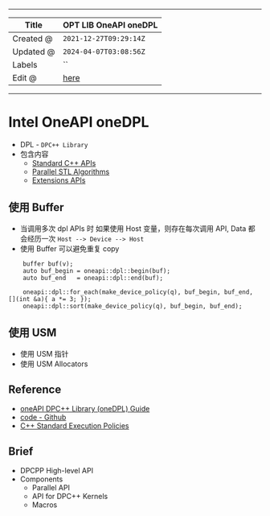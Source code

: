 -----

| Title     | OPT LIB OneAPI oneDPL                             |
| --------- | ------------------------------------------------- |
| Created @ | `2021-12-27T09:29:14Z`                            |
| Updated @ | `2024-04-07T03:08:56Z`                            |
| Labels    | \`\`                                              |
| Edit @    | [here](https://github.com/junxnone/opt/issues/43) |

-----

# Intel OneAPI oneDPL

  - DPL - `DPC++ Library`
  - 包含内容
      - [Standard C++
        APIs](https://www.intel.com/content/www/us/en/docs/onedpl/developer-guide/2022-0/tested-standard-c-apis.html)
      - [Parallel STL
        Algorithms](https://www.intel.com/content/www/us/en/developer/articles/guide/get-started-with-parallel-stl.html)
      - [Extensions
        APIs](https://www.intel.com/content/www/us/en/docs/onedpl/developer-guide/2022-0/parallel-api.html)

## 使用 Buffer

  - 当调用多次 dpl APIs 时 如果使用 Host 变量，则存在每次调用 API, Data 都会经历一次 `Host -->
    Device --> Host`
  - 使用 Buffer 可以避免重复 copy

<!-- end list -->

``` 
    buffer buf(v);
    auto buf_begin = oneapi::dpl::begin(buf);
    auto buf_end   = oneapi::dpl::end(buf);

    oneapi::dpl::for_each(make_device_policy(q), buf_begin, buf_end, [](int &a){ a *= 3; });
    oneapi::dpl::sort(make_device_policy(q), buf_begin, buf_end);
```

## 使用 USM

  - 使用 USM 指针
  - 使用 USM Allocators

## Reference

  - [oneAPI DPC++ Library (oneDPL)
    Guide](https://oneapi-src.github.io/oneDPL/index.html)
  - [code - Github](https://github.com/oneapi-src/oneDPL)
  - [C++ Standard Execution
    Policies](https://en.cppreference.com/w/cpp/algorithm/execution_policy_tag_t)

## Brief

  - DPCPP High-level API
  - Components
      - Parallel API
      - API for DPC++ Kernels
      - Macros
